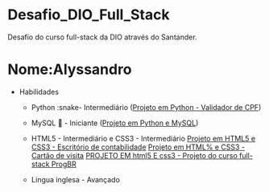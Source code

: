 # Desafio_DIO_Full_Stack
Desafio do curso full-stack da DIO através do Santander.

# Nome:Alyssandro

* Habilidades    

   * Python :snake- Intermediário
([Projeto em Python - Validador de CPF](https://github.com/Alyssandro1771415/Validador_de_CPF))
   * MySQL :game_die: - Iniciante
([Projeto em Python e MySQL](https://github.com/Alyssandro1771415/Python_TECHDATA))

   * HTML5 - Intermediário e CSS3 - Intermediário
   [Projeto em HTML5 e CSS3 - Escritório de contabilidade](https://github.com/Alyssandro1771415/LandingPage-EscritorioContabil)
   [Projeto em HTML% e CSS3 - Cartão de visita](https://github.com/Alyssandro1771415/Cart-o_de_visita_web)
   [PROJETO EM html5 E css3 - Projeto do curso full-stack ProgBR](https://github.com/Alyssandro1771415/LandingPage_CursoFullstackProgBR)

   * Lingua inglesa - Avançado

